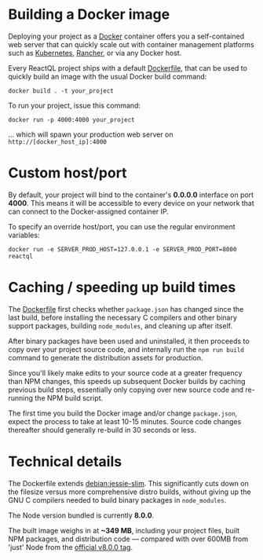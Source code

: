 # Building a Docker image

Deploying your project as a [Docker](https://www.docker.com/) container offers you a self-contained web server that can quickly scale out with container management platforms such as [Kubernetes](https://kubernetes.io/), [Rancher](http://rancher.com/), or via any Docker host.

Every ReactQL project ships with a default [Dockerfile](https://github.com/reactql/kit/blob/master/Dockerfile), that can be used to quickly build an image with the usual Docker build command:

`docker build . -t your_project`

To run your project, issue this command:

`docker run -p 4000:4000 your_project`

... which will spawn your production web server on `http://[docker_host_ip]:4000`

# Custom host/port

By default, your project will bind to the container's **0.0.0.0** interface on port **4000**. This means it will be accessible to every device on your network that can connect to the Docker-assigned container IP.

To specify an override host/port, you can use the regular environment variables:

`docker run -e SERVER_PROD_HOST=127.0.0.1 -e SERVER_PROD_PORT=8000 reactql`

# Caching / speeding up build times

The [Dockerfile](https://github.com/reactql/kit/blob/master/Dockerfile) first checks whether `package.json` has changed since the last build, before installing the necessary C compilers and other binary support packages, building `node_modules`, and cleaning up after itself.

After binary packages have been used and uninstalled, it then proceeds to copy over your project source code, and internally run the `npm run build` command to generate the distribution assets for production.

Since you'll likely make edits to your source code at a greater frequency than NPM changes, this speeds up subsequent Docker builds by caching previous build steps, essentially only copying over new source code and re-running the NPM build script.

The first time you build the Docker image and/or change `package.json`, expect the process to take at least 10-15 minutes. Source code changes thereafter should generally re-build in 30 seconds or less.

# Technical details

The Dockerfile extends [debian:jessie-slim](https://hub.docker.com/_/debian/).  This significantly cuts down on the filesize versus more comprehensive distro builds, without giving up the GNU C compilers needed to build binary packages in `node_modules`.

The Node version bundled is currently **8.0.0**.

The built image weighs in at **~349 MB**, including your project files, built NPM packages, and distribution code &mdash; compared with over 600MB from 'just' Node from the [official v8.0.0 tag](https://hub.docker.com/_/node/).
